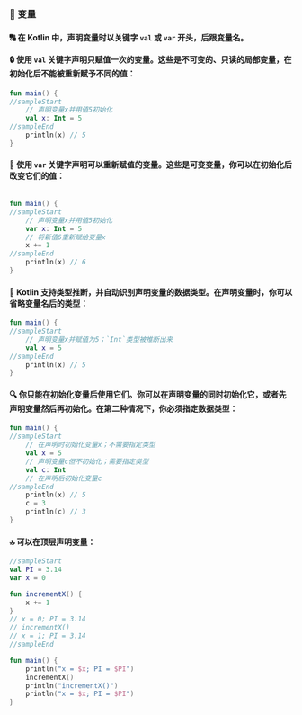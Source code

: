 ### 🔢 变量

#### 🔠 在 Kotlin 中，声明变量时以关键字 <code>val</code> 或 <code>var</code> 开头，后跟变量名。

#### 🔒 使用 <code>val</code> 关键字声明只赋值一次的变量。这些是不可变的、只读的局部变量，在初始化后不能被重新赋予不同的值：

```kotlin
fun main() {
//sampleStart
    // 声明变量x并用值5初始化
    val x: Int = 5
//sampleEnd
    println(x) // 5
}
```

#### 🔄 使用 <code>var</code> 关键字声明可以重新赋值的变量。这些是可变变量，你可以在初始化后改变它们的值：


```kotlin

fun main() {
//sampleStart
    // 声明变量x并用值5初始化
    var x: Int = 5
    // 将新值6重新赋给变量x
    x += 1
//sampleEnd
    println(x) // 6
}
```

#### 🧩 Kotlin 支持类型推断，并自动识别声明变量的数据类型。在声明变量时，你可以省略变量名后的类型：

```kotlin
fun main() {
//sampleStart
    // 声明变量x并赋值为5；`Int`类型被推断出来
    val x = 5
//sampleEnd
    println(x) // 5
}
```

#### 🔍 你只能在初始化变量后使用它们。你可以在声明变量的同时初始化它，或者先声明变量然后再初始化。在第二种情况下，你必须指定数据类型：

```kotlin
fun main() {
//sampleStart
    // 在声明时初始化变量x；不需要指定类型
    val x = 5
    // 声明变量c但不初始化；需要指定类型
    val c: Int
    // 在声明后初始化变量c
//sampleEnd
    println(x) // 5
    c = 3
    println(c) // 3
}
```

#### 🔝 可以在顶层声明变量：

```kotlin
//sampleStart
val PI = 3.14
var x = 0

fun incrementX() {
    x += 1
}
// x = 0; PI = 3.14
// incrementX()
// x = 1; PI = 3.14
//sampleEnd

fun main() {
    println("x = $x; PI = $PI")
    incrementX()
    println("incrementX()")
    println("x = $x; PI = $PI")
}
```

